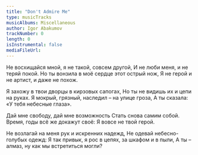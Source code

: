 ```yaml
---
title: "Don't Admire Me"
type: musicTracks
musicAlbums: Miscellaneous
author: Igor Abakumov
trackNumber: 0
length: 0
isInstrumental: false
mediaFileUrl: 
---
```


Не восхищайся мной, я не такой, совсем другой,
И не люби меня, и не теряй покой.
Но ты вонзила в моё сердце этот острый нож,
Я не герой и не артист, и даже не похож.

Я захожу в твои дворцы в кирзовых сапогах,
Но ты не видишь их и цепи на руках.
Я мокрый, грязный, наследил – на улице гроза,
А ты сказала: «У тебя небесные глаза».

Дай мне свободу, дай мне возможность
Стать снова самим собой.
Время, годы всё же докажут своё:
Я вовсе не твой герой.

Не возлагай на меня рук и искренних надежд,
Не одевай небесно-голубых одежд:
Я так привык, я рос в цепях, за шкафом и в пыли,
А ты – алмаз, ну как мы встретиться могли?

